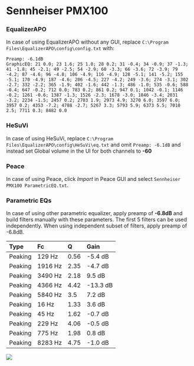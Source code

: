 # Sennheiser PMX100

### EqualizerAPO
In case of using EqualizerAPO without any GUI, replace `C:\Program Files\EqualizerAPO\config\config.txt`
with:
```
Preamp: -6.1dB
GraphicEQ: 21 0.0; 23 1.6; 25 1.0; 28 0.2; 31 -0.4; 34 -0.9; 37 -1.3; 41 -1.8; 45 -2.1; 49 -2.5; 54 -2.9; 60 -3.3; 66 -3.6; 72 -3.9; 79 -4.2; 87 -4.6; 96 -4.8; 106 -4.9; 116 -4.9; 128 -5.1; 141 -5.2; 155 -5.1; 170 -4.9; 187 -4.6; 206 -4.5; 227 -4.2; 249 -3.6; 274 -3.1; 302 -2.7; 332 -2.2; 365 -1.9; 402 -1.6; 442 -1.3; 486 -1.0; 535 -0.6; 588 -0.4; 647 -0.2; 712 0.0; 783 0.2; 861 0.2; 947 0.1; 1042 -0.1; 1146 -0.2; 1261 -0.6; 1387 -1.3; 1526 -2.3; 1678 -3.0; 1846 -3.4; 2031 -3.2; 2234 -1.5; 2457 0.2; 2703 1.9; 2973 4.9; 3270 6.0; 3597 6.0; 3957 0.2; 4353 -7.2; 4788 -2.7; 5267 3.3; 5793 5.9; 6373 5.5; 7010 2.5; 7711 0.3; 8482 0.0
```

### HeSuVi
In case of using HeSuVi, replace `C:\Program Files\EqualizerAPO\config\HeSuVi\eq.txt` and omit `Preamp:
-6.1dB` and instead set Global volume in the UI for both channels to **-60**

### Peace
In case of using Peace, click *Import* in Peace GUI and select `Sennheiser PMX100 ParametricEQ.txt`.

### Parametric EQs
In case of using other parametric equalizer, apply preamp of **-6.8dB** and build filters manually
with these parameters. The first 5 filters can be used independently.
When using independent subset of filters, apply preamp of -6.8dB.

| Type    | Fc      |    Q | Gain     |
|:--------|:--------|:-----|:---------|
| Peaking | 129 Hz  | 0.56 | -5.4 dB  |
| Peaking | 1916 Hz | 2.35 | -4.7 dB  |
| Peaking | 3490 Hz | 2.18 | 9.5 dB   |
| Peaking | 4366 Hz | 4.42 | -13.3 dB |
| Peaking | 5840 Hz | 3.5  | 7.2 dB   |
| Peaking | 16 Hz   | 1.33 | 3.6 dB   |
| Peaking | 45 Hz   | 1.62 | -0.7 dB  |
| Peaking | 229 Hz  | 4.06 | -0.5 dB  |
| Peaking | 775 Hz  | 1.98 | 0.8 dB   |
| Peaking | 8283 Hz | 4.75 | -1.0 dB  |

![](https://raw.githubusercontent.com/jaakkopasanen/AutoEq/master/results/headphonecom/sbaf-serious/Sennheiser%20PMX100/Sennheiser%20PMX100.png)